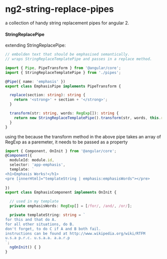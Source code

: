 # ng2-string-replace-pipes
a collection of handy string replacement pipes for angular 2.


#### StringReplacePipe
extending StringReplacePipe:

```typescript
// embolden text that should be emphasised semantically.
// wraps StringReplaceTemplatePipe and passes in a replace method.

import { Pipe, PipeTransform } from '@angular/core';
import { StringReplaceTemplatePipe } from './pipes';

@Pipe({ name: 'emphasis' })
export class EmphasisPipe implements PipeTransform {

  replace(section: string): string {
    return '<strong>' + section + '</strong>';
  }

  transform(str: string, words: RegExp[]): string {
    return new StringReplaceTemplatePipe().transform(str, words, this.replace);
  }
}
```

using the 
because the transform method in the above pipe takes an array of RegExp as a paremeter, it needs to be passed as a property

```typescript
import { Component, OnInit } from '@angular/core';
@Component({
  moduleId: module.id,
  selector: 'app-emphasis',
  template: `
<h1>Emphasis Works!</h1>
<pre [innerHtml]="templateString | emphasis:emphasisWords"></pre>
      `
})
export class EmphasisComponent implements OnInit {

  // used in my template
  private emphasisWords: RegExp[] = [/for/, /and/, /or/];

  private templateString: string = `
for this and that do A.
for all other situations, do B.
don't forget, to do C if A and B both fail.
instructions can be found at http://www.wikipedia.org/wiki/RTFM
u.s.a p.r.c. u.s.a.a. a.a.r.p
`;
  ngOnInit() { }
}
```
